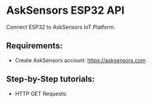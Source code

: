 # AskSensors ESP32 API
Connect ESP32 to AskSensors IoT Platform.

Requirements:
- 
- Create AskSensors account: https://asksensors.com


Step-by-Step tutorials:
-
- HTTP GET Requests: 

